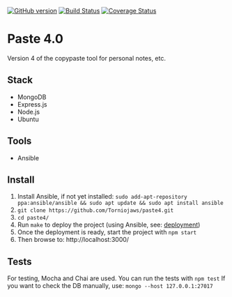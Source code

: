 [![GitHub version](https://badge.fury.io/gh/Torniojaws%2Fpaste4.svg)](https://badge.fury.io/gh/Torniojaws%2Fpaste4)
[![Build Status](https://travis-ci.org/Torniojaws/paste4.svg?branch=master)](https://travis-ci.org/Torniojaws/paste4)
[![Coverage Status](https://coveralls.io/repos/github/Torniojaws/paste4/badge.svg?branch=master)](https://coveralls.io/github/Torniojaws/paste4?branch=master)

# Paste 4.0

Version 4 of the copypaste tool for personal notes, etc.

## Stack

- MongoDB
- Express.js
- Node.js
- Ubuntu

## Tools

- Ansible

## Install

1. Install Ansible, if not yet installed:
  `sudo add-apt-repository ppa:ansible/ansible && sudo apt update && sudo apt install ansible`
1. `git clone https://github.com/Torniojaws/paste4.git`
1. `cd paste4/`
1. Run `make` to deploy the project (using Ansible, see: [deployment](deployment/prod.yaml))
1. Once the deployment is ready, start the project with `npm start`
1. Then browse to: http://localhost:3000/

## Tests

For testing, Mocha and Chai are used. You can run the tests with `npm test`
If you want to check the DB manually, use: `mongo --host 127.0.0.1:27017`
